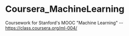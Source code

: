 Coursera_MachineLearning
========================

Coursework for Stanford's MOOC "Machine Learning" -- https://class.coursera.org/ml-004/
